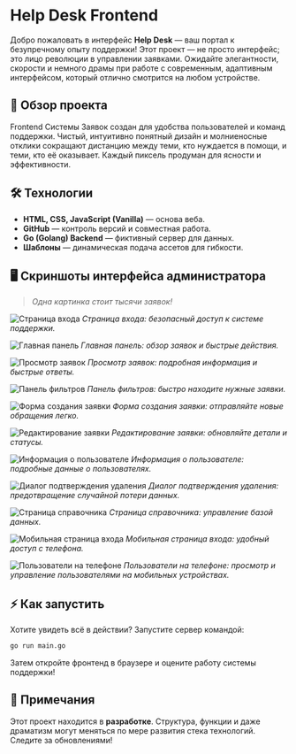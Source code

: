 # Help Desk Frontend

Добро пожаловать в интерфейс **Help Desk** — ваш портал к безупречному опыту поддержки! Этот проект — не просто интерфейс; это лицо революции в управлении заявками. Ожидайте элегантности, скорости и немного драмы при работе с современным, адаптивным интерфейсом, который отлично смотрится на любом устройстве.

## 🚀 Обзор проекта

Frontend Системы Заявок создан для удобства пользователей и команд поддержки. Чистый, интуитивно понятный дизайн и молниеносные отклики сокращают дистанцию между теми, кто нуждается в помощи, и теми, кто её оказывает. Каждый пиксель продуман для ясности и эффективности.

## 🛠️ Технологии

- **HTML, CSS, JavaScript (Vanilla)** — основа веба.
- **GitHub** — контроль версий и совместная работа.
- **Go (Golang) Backend** — фиктивный сервер для данных.
- **Шаблоны** — динамическая подача ассетов для гибкости.

## 🖥️ Скриншоты интерфейса администратора

> _Одна картинка стоит тысячи заявок!_

![Страница входа](screenshots/login.png)
*Страница входа: безопасный доступ к системе поддержки.*

![Главная панель](screenshots/main.png)
*Главная панель: обзор заявок и быстрые действия.*

![Просмотр заявок](screenshots/applications.png)
*Просмотр заявок: подробная информация и быстрые ответы.*

![Панель фильтров](screenshots/filters.png)
*Панель фильтров: быстро находите нужные заявки.*

![Форма создания заявки](screenshots/creating-form.png)
*Форма создания заявки: отправляйте новые обращения легко.*

![Редактирование заявки](screenshots/editing.png)
*Редактирование заявки: обновляйте детали и статусы.*

![Информация о пользователе](screenshots/user-info.png)
*Информация о пользователе: подробные данные о пользователях.*

![Диалог подтверждения удаления](screenshots/confirm-deletion.png)
*Диалог подтверждения удаления: предотвращение случайной потери данных.*

![Страница справочника](screenshots/handbook-page.png)
*Страница справочника: управление базой данных.*

![Мобильная страница входа](screenshots/mobile-login.png)
*Мобильная страница входа: удобный доступ с телефона.*

![Пользователи на телефоне](screenshots/mobile-content-page.png)
*Пользователи на телефоне: просмотр и управление пользователями на мобильных устройствах.*

## ⚡ Как запустить

Хотите увидеть всё в действии? Запустите сервер командой:

```sh
go run main.go
```

Затем откройте фронтенд в браузере и оцените работу системы поддержки!

## 📝 Примечания

Этот проект находится в **разработке**. Структура, функции и даже драматизм могут меняться по мере развития стека технологий. Следите за обновлениями!